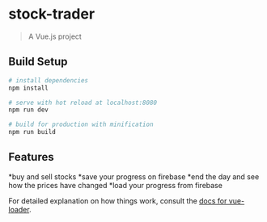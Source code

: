 # stock-trader

> A Vue.js project

## Build Setup

``` bash
# install dependencies
npm install

# serve with hot reload at localhost:8080
npm run dev

# build for production with minification
npm run build
```
## Features
*buy and sell stocks
*save your progress on firebase
*end the day and see how the prices have changed
*load your progress from firebase

For detailed explanation on how things work, consult the [docs for vue-loader](http://vuejs.github.io/vue-loader).
